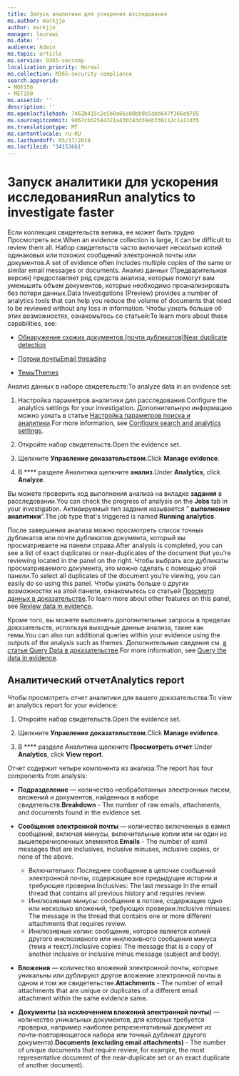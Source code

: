 ```yaml
---
title: Запуск аналитики для ускорения исследования
ms.author: markjjo
author: markjjo
manager: laurawi
ms.date: ''
audience: Admin
ms.topic: article
ms.service: O365-seccomp
localization_priority: Normal
ms.collection: M365-security-compliance
search.appverid:
- MOE150
- MET150
ms.assetid: ''
description: ''
ms.openlocfilehash: 7462b415c2e5b0a66c08bb9b5abb647f366e9785
ms.sourcegitcommit: 9d67cb52544321a430343d39eb336112c1a11d35
ms.translationtype: MT
ms.contentlocale: ru-RU
ms.lasthandoff: 05/17/2019
ms.locfileid: "34153661"
---
```

# <a name="run-analytics-to-investigate-faster"></a><span data-ttu-id="05d86-102">Запуск аналитики для ускорения исследования</span><span class="sxs-lookup"><span data-stu-id="05d86-102">Run analytics to investigate faster</span></span>

<span data-ttu-id="05d86-103">Если коллекция свидетельств велика, ее может быть трудно Просмотреть все.</span><span class="sxs-lookup"><span data-stu-id="05d86-103">When an evidence collection is large, it can be difficult to review them all.</span></span> <span data-ttu-id="05d86-104">Набор свидетельств часто включает несколько копий одинаковых или похожих сообщений электронной почты или документов.</span><span class="sxs-lookup"><span data-stu-id="05d86-104">A set of evidence often includes multiple copies of the same or similar email messages or documents.</span></span> <span data-ttu-id="05d86-105">Анализ данных (Предварительная версия) предоставляет ряд средств анализа, которые помогут вам уменьшить объем документов, которые необходимо проанализировать без потери данных.</span><span class="sxs-lookup"><span data-stu-id="05d86-105">Data Investigations (Preview) provides a number of analytics tools that can help you reduce the volume of documents that need to be reviewed without any loss in information.</span></span> <span data-ttu-id="05d86-106">Чтобы узнать больше об этих возможностях, ознакомьтесь со статьей:</span><span class="sxs-lookup"><span data-stu-id="05d86-106">To learn more about these capabilities, see:</span></span>

- [<span data-ttu-id="05d86-107">Обнаружение схожих документов (почти дубликатов)</span><span class="sxs-lookup"><span data-stu-id="05d86-107">Near duplicate detection</span></span>](near-duplicates.md)

- [<span data-ttu-id="05d86-108">Потоки почты</span><span class="sxs-lookup"><span data-stu-id="05d86-108">Email threading</span></span>](email-threading.md)

- [<span data-ttu-id="05d86-109">Темы</span><span class="sxs-lookup"><span data-stu-id="05d86-109">Themes</span></span>](themes.md)

<span data-ttu-id="05d86-110">Анализ данных в наборе свидетельств:</span><span class="sxs-lookup"><span data-stu-id="05d86-110">To analyze data in an evidence set:</span></span>

1. <span data-ttu-id="05d86-111">Настройка параметров аналитики для расследования.</span><span class="sxs-lookup"><span data-stu-id="05d86-111">Configure the analytics settings for your investigation.</span></span> <span data-ttu-id="05d86-112">Дополнительную информацию можно узнать в статье [Настройка параметров поиска и аналитики](configure-search-analytics-settings.md).</span><span class="sxs-lookup"><span data-stu-id="05d86-112">For more information, see [Configure search and analytics settings](configure-search-analytics-settings.md).</span></span>

2. <span data-ttu-id="05d86-113">Откройте набор свидетельств.</span><span class="sxs-lookup"><span data-stu-id="05d86-113">Open the evidence set.</span></span>

3. <span data-ttu-id="05d86-114">Щелкните **Управление доказательством**.</span><span class="sxs-lookup"><span data-stu-id="05d86-114">Click **Manage evidence**.</span></span>

4. <span data-ttu-id="05d86-115">В \*\*\*\* разделе Аналитика щелкните **анализ**.</span><span class="sxs-lookup"><span data-stu-id="05d86-115">Under **Analytics**, click **Analyze**.</span></span>

<span data-ttu-id="05d86-116">Вы можете проверить ход выполнения анализа на вкладке **задания** в расследовании.</span><span class="sxs-lookup"><span data-stu-id="05d86-116">You can check the progress of analysis on the **Jobs** tab in your investigation.</span></span> <span data-ttu-id="05d86-117">Активируемый тип задания называется " **выполнение аналитики**".</span><span class="sxs-lookup"><span data-stu-id="05d86-117">The job type that's triggered is named **Running analytics**.</span></span>

 <span data-ttu-id="05d86-118">После завершения анализа можно просмотреть список точных дубликатов или почти дубликатов документа, который вы просматриваете на панели справа.</span><span class="sxs-lookup"><span data-stu-id="05d86-118">After analysis is completed, you can see a list of exact duplicates or near-duplicates of the document that you're reviewing located in the panel on the right.</span></span> <span data-ttu-id="05d86-119">Чтобы выбрать все дубликаты просматриваемого документа, это можно сделать с помощью этой панели.</span><span class="sxs-lookup"><span data-stu-id="05d86-119">To select all duplicates of the document you're viewing, you can easily do so using this panel.</span></span> <span data-ttu-id="05d86-120">Чтобы узнать больше о других возможностях на этой панели, ознакомьтесь со статьей [Просмотр данных в доказательстве](review-data-in-evidence.md).</span><span class="sxs-lookup"><span data-stu-id="05d86-120">To learn more about other features on this panel, see [Review data in evidence](review-data-in-evidence.md).</span></span> 

<span data-ttu-id="05d86-121">Кроме того, вы можете выполнять дополнительные запросы в пределах доказательств, используя выходные данные анализа, такие как темы.</span><span class="sxs-lookup"><span data-stu-id="05d86-121">You can also run additional queries within your evidence using the outputs of the analysis such as themes.</span></span> <span data-ttu-id="05d86-122">Дополнительные сведения см. [в статье Query Data в доказательстве](evidence-query.md).</span><span class="sxs-lookup"><span data-stu-id="05d86-122">For more information, see [Query the data in evidence](evidence-query.md).</span></span>

## <a name="analytics-report"></a><span data-ttu-id="05d86-123">Аналитический отчет</span><span class="sxs-lookup"><span data-stu-id="05d86-123">Analytics report</span></span>

<span data-ttu-id="05d86-124">Чтобы просмотреть отчет аналитики для вашего доказательства:</span><span class="sxs-lookup"><span data-stu-id="05d86-124">To view an analytics report for your evidence:</span></span>

1. <span data-ttu-id="05d86-125">Откройте набор свидетельств.</span><span class="sxs-lookup"><span data-stu-id="05d86-125">Open the evidence set.</span></span>

2. <span data-ttu-id="05d86-126">Щелкните **Управление доказательством**.</span><span class="sxs-lookup"><span data-stu-id="05d86-126">Click **Manage evidence**.</span></span>

3. <span data-ttu-id="05d86-127">В \*\*\*\* разделе Аналитика щелкните **Просмотреть отчет**.</span><span class="sxs-lookup"><span data-stu-id="05d86-127">Under **Analytics**, click **View report**.</span></span>

<span data-ttu-id="05d86-128">Отчет содержит четыре компонента из анализа:</span><span class="sxs-lookup"><span data-stu-id="05d86-128">The report has four components from analysis:</span></span>

- <span data-ttu-id="05d86-129">**Подразделение** — количество необработанных электронных писем, вложений и документов, найденных в наборе свидетельств.</span><span class="sxs-lookup"><span data-stu-id="05d86-129">**Breakdown** - The number of raw emails, attachments, and documents found in the evidence set.</span></span>

- <span data-ttu-id="05d86-130">**Сообщения электронной почты** — количество включенных в еамил сообщений, включая минусы, включительные копии или ни один из вышеперечисленных элементов.</span><span class="sxs-lookup"><span data-stu-id="05d86-130">**Emails** - The number of eamil messages that are inclusives, inclusive minuses, inclusive copies, or none of the above.</span></span>
   - <span data-ttu-id="05d86-131">Включительно: Последнее сообщение в цепочке сообщений электронной почты, содержащее все предыдущие истории и требующее проверки.</span><span class="sxs-lookup"><span data-stu-id="05d86-131">Inclusives: The last message in the email thread that contains all previous history and requires review.</span></span>
   - <span data-ttu-id="05d86-132">Инклюзивные минусы: сообщение в потоке, содержащее одно или несколько вложений, требующих проверки.</span><span class="sxs-lookup"><span data-stu-id="05d86-132">Inclusive minuses: The message in the thread that contains one or more different attachments that requires review.</span></span>
   - <span data-ttu-id="05d86-133">Инклюзивные копии: сообщение, которое является копией другого инклюзивного или инклюзивного сообщения минуса (тема и текст).</span><span class="sxs-lookup"><span data-stu-id="05d86-133">Inclusive copies: The message that is a copy of another inclusive or inclusive minus message (subject and body).</span></span>

- <span data-ttu-id="05d86-134">**Вложения** — количество вложений электронной почты, которые уникальны или дублируют другое вложение электронной почты в одном и том же свидетельстве.</span><span class="sxs-lookup"><span data-stu-id="05d86-134">**Attachments** - The number of email attachments that are unique or duplicates of a different email attachment within the same evidence same.</span></span>

- <span data-ttu-id="05d86-135">**Документы (за исключением вложений электронной почты)** — количество уникальных документов, для которых требуется проверка, например наиболее репрезентативный документ из почти-повторяющегося набора или точный дубликат другого документа).</span><span class="sxs-lookup"><span data-stu-id="05d86-135">**Documents (excluding email attachments)** - The number of unique documents that require review, for example, the most representative document of the near-duplicate set or an exact duplicate of another document).</span></span>